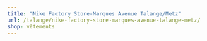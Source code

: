 ```yaml
---
title: "Nike Factory Store-Marques Avenue Talange/Metz"
url: /talange/nike-factory-store-marques-avenue-talange-metz/
shop: vêtements
---
```

